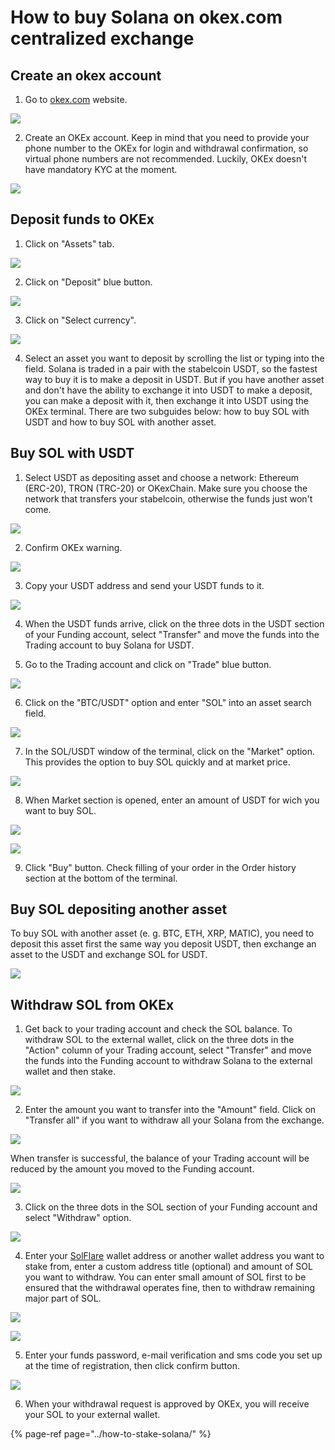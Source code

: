 # How to buy Solana on okex.com centralized exchange

## Create an okex account

1. Go to [okex.com](https://www.okex.com/join/2995542) website. 

![](../../../.gitbook/assets/00_website_outlook.png)

2. Create an OKEx account. Keep in mind that you need to provide your phone number to the OKEx for login and withdrawal confirmation, so virtual phone numbers are not recommended. Luckily, OKEx doesn't have mandatory KYC at the moment.

![](../../../.gitbook/assets/01_welcome_screen.png)

## Deposit funds to OKEx

1. Click on "Assets" tab.

![](../../../.gitbook/assets/02_assets_section.png)

2. Click on "Deposit" blue button.

![](../../../.gitbook/assets/04_deposit_button.png)

3. Click on "Select currency".

![](../../../.gitbook/assets/05_select_currency.png)

4. Select an asset you want to deposit by scrolling the list or typing into the field. Solana is traded in a pair with the stabelcoin USDT, so the fastest way to buy it is to make a deposit in USDT. But if you have another asset and don't have the ability to exchange it into USDT to make a deposit, you can make a deposit with it, then exchange it into USDT using the OKEx terminal. There are two subguides below: how to buy SOL with USDT and how to buy SOL with another asset.

## Buy SOL with USDT

1. Select USDT as depositing asset and choose a network: Ethereum \(ERC-20\), TRON \(TRC-20\) or OKexChain. Make sure you choose the network that transfers your stabelcoin, otherwise the funds just won't come.

![](../../../.gitbook/assets/07_usdt_network_selection.png)

2. Confirm OKEx warning.

![](../../../.gitbook/assets/08_usdt_warning.png)

3. Copy your USDT address and send your USDT funds to it.

![](../../../.gitbook/assets/09_usdt_address.png)

4. When the USDT funds arrive, click on the three dots in the USDT section of your Funding account, select "Transfer" and move the funds into the Trading account to buy Solana for USDT.

5. Go to the Trading account and click on "Trade" blue button.

![](../../../.gitbook/assets/09_terminal_look.png)

6. Click on the "BTC/USDT" option and enter "SOL" into an asset search field.

![](../../../.gitbook/assets/10_sol_selection.png)

7. In the SOL/USDT window of the terminal, click on the "Market" option. This provides the option to buy SOL quickly and at market price.

![](../../../.gitbook/assets/12_sol_usdt_window.png)

8. When Market section is opened, enter an amount of USDT for wich you want to buy SOL.

![](../../../.gitbook/assets/13_sol_market_section.png)

![](../../../.gitbook/assets/13_usdt_amount_entering.png)

9. Click "Buy" button. Check filling of your order in the Order history section at the bottom of the terminal. 

## Buy SOL depositing another asset

To buy SOL with another asset \(e. g. BTC, ETH, XRP, MATIC\), you need to deposit this asset first the same way you deposit USDT, then exchange an asset to the USDT and exchange SOL for USDT.

![](../../../.gitbook/assets/06_matic_deposit.png)

## Withdraw SOL from OKEx

1. Get back to your trading account and check the SOL balance. To withdraw SOL to the external wallet, click on the three dots in the "Action" column of your Trading account, select "Transfer" and move the funds into the Funding account to withdraw Solana to the external wallet and then stake. 

![](../../../.gitbook/assets/22_sol_transfer_button.png)

2. Enter the amount you want to transfer into the "Amount" field. Click on "Transfer all" if you want to withdraw all your Solana from the exchange.

![](../../../.gitbook/assets/23_transfer_all_button_sol.png)

When transfer is successful, the balance of your Trading account will be reduced by the amount you moved to the Funding account.

![](../../../.gitbook/assets/23_sol_disappeared_from_trading_acc.png)

3. Click on the three dots in the SOL section of your Funding account and select "Withdraw" option.

![](../../../.gitbook/assets/25_sol_withdraw_button.png)

4. Enter your [SolFlare](https://solflare.com) wallet address or another wallet address you want to stake from, enter a custom address title \(optional\) and amount of SOL you want to withdraw. You can enter small amount of SOL first to be ensured that the withdrawal operates fine, then to withdraw remaining major part of SOL.

![](../../../.gitbook/assets/26_sol_withdrawal_screen.png)

![](../../../.gitbook/assets/27_withdrawal_screen_fullfilled.png)

5. Enter your funds password, e-mail verification and sms code you set up at the time of registration, then click confirm button.

![](../../../.gitbook/assets/29_withdrawal_completed_screen.png)

6. When your withdrawal request is approved by OKEx, you will receive your SOL to your external wallet.

{% page-ref page="../how-to-stake-solana/" %}

